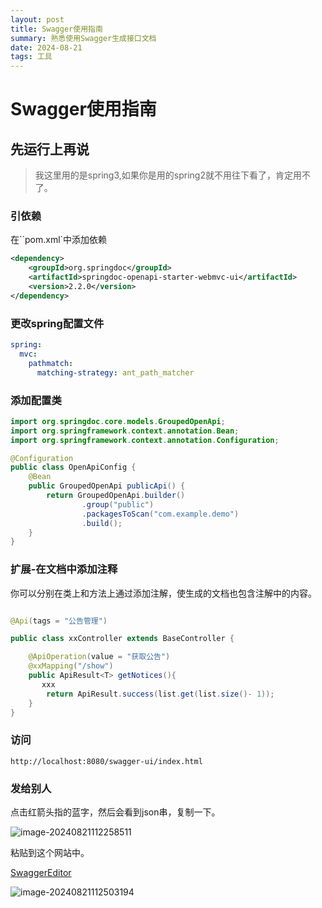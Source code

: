 ```yaml
---
layout: post
title: Swagger使用指南
summary: 熟悉使用Swagger生成接口文档
date: 2024-08-21
tags: 工具  
---
```


# Swagger使用指南

## 先运行上再说

> 我这里用的是spring3,如果你是用的spring2就不用往下看了，肯定用不了。

### 引依赖

在``pom.xml`中添加依赖

```xml
<dependency>
    <groupId>org.springdoc</groupId>
    <artifactId>springdoc-openapi-starter-webmvc-ui</artifactId>
    <version>2.2.0</version>
</dependency>
```

### 更改spring配置文件

```yml
spring:
  mvc:
    pathmatch:
      matching-strategy: ant_path_matcher
```

### 添加配置类

```JAVA
import org.springdoc.core.models.GroupedOpenApi;
import org.springframework.context.annotation.Bean;
import org.springframework.context.annotation.Configuration;

@Configuration
public class OpenApiConfig {
    @Bean
    public GroupedOpenApi publicApi() {
        return GroupedOpenApi.builder()
                .group("public")
                .packagesToScan("com.example.demo")
                .build();
    }
}

```

### 扩展-在文档中添加注释

你可以分别在类上和方法上通过添加注解，使生成的文档也包含注解中的内容。

```java

@Api(tags = "公告管理")

public class xxController extends BaseController {

    @ApiOperation(value = "获取公告")
    @xxMapping("/show")
    public ApiResult<T> getNotices(){
       xxx
        return ApiResult.success(list.get(list.size()- 1));
    }
}

```

### 访问

````
http://localhost:8080/swagger-ui/index.html
````

### 发给别人

点击红箭头指的蓝字，然后会看到json串，复制一下。

![image-20240821112258511](C:\Users\31310\AppData\Roaming\Typora\typora-user-images\image-20240821112258511.png)

粘贴到这个网站中。

[SwaggerEditor](https://editor-next.swagger.io/)

![image-20240821112503194](C:\Users\31310\AppData\Roaming\Typora\typora-user-images\image-20240821112503194.png)
